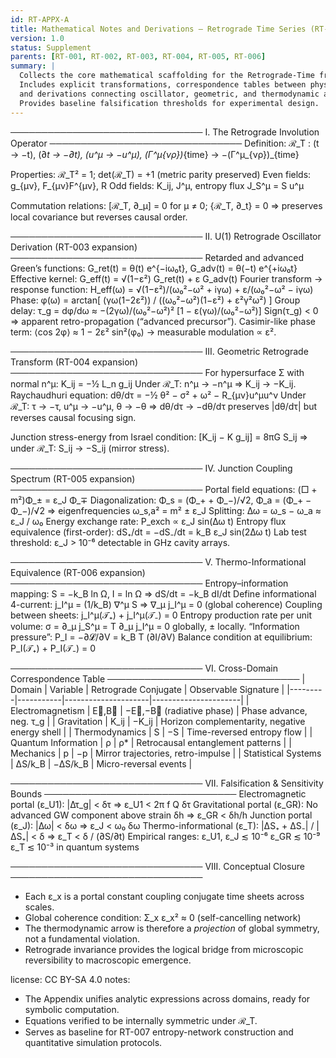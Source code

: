 ```yaml
---
id: RT-APPX-A
title: Mathematical Notes and Derivations — Retrograde Time Series (RT-001→RT-006)
version: 1.0
status: Supplement
parents: [RT-001, RT-002, RT-003, RT-004, RT-005, RT-006]
summary: |
  Collects the core mathematical scaffolding for the Retrograde-Time framework.
  Includes explicit transformations, correspondence tables between physical domains,
  and derivations connecting oscillator, geometric, and thermodynamic arrows.
  Provides baseline falsification thresholds for experimental design.
---
```

───────────────────────────────
I. The Retrograde Involution Operator
───────────────────────────────
Definition:
  ℛ_T : (t → −t), (∂_t → −∂_t), (u^μ → −u^μ), (Γ^μ_{νρ})_{time} → −(Γ^μ_{νρ})_{time}

Properties:
  ℛ_T² = 1; det(ℛ_T) = +1 (metric parity preserved)
  Even fields: g_{μν}, F_{μν}F^{μν}, R
  Odd fields:  K_ij, J^μ, entropy flux J_S^μ = S u^μ

Commutation relations:
  [ℛ_T, ∂_μ] = 0 for μ ≠ 0;   {ℛ_T, ∂_t} = 0
  ⇒ preserves local covariance but reverses causal order.

───────────────────────────────
II. U(1) Retrograde Oscillator Derivation  (RT-003 expansion)
───────────────────────────────
Retarded and advanced Green’s functions:
  G_ret(t) = θ(t) e^{−iω₀t},     G_adv(t) = θ(−t) e^{+iω₀t}
Effective kernel:
  G_eff(t) = √(1−ε²) G_ret(t) + ε G_adv(t)
Fourier transform → response function:
  H_eff(ω) = √(1−ε²)/(ω₀²−ω² + iγω) + ε/(ω₀²−ω² − iγω)
Phase:
  φ(ω) = arctan[ (γω(1−2ε²)) / ((ω₀²−ω²)(1−ε²) + ε²γ²ω²) ]
Group delay:
  τ_g = dφ/dω ≈ −(2γω)/(ω₀²−ω²)² [1 − ε(γω)/(ω₀²−ω²)]
Sign(τ_g) < 0  ⇒ apparent retro-propagation (“advanced precursor”).
Casimir-like phase term:
  ⟨cos 2φ⟩ ≈ 1 − 2ε² sin²(φ₀)   → measurable modulation ∝ ε².

───────────────────────────────
III. Geometric Retrograde Transform  (RT-004 expansion)
───────────────────────────────
For hypersurface Σ with normal n^μ:
  K_ij = −½ L_n g_ij
Under ℛ_T:
  n^μ → −n^μ  ⇒  K_ij → −K_ij.
Raychaudhuri equation:
  dθ/dτ = −½ θ² − σ² + ω² − R_{μν}u^μu^ν
Under ℛ_T:
  τ → −τ,  u^μ → −u^μ,  θ → −θ
  ⇒ dθ/dτ → −dθ/dτ
  preserves |dθ/dτ| but reverses causal focusing sign.

Junction stress-energy from Israel condition:
  [K_ij − K g_ij] = 8πG S_ij
  ⇒ under ℛ_T: S_ij → −S_ij  (mirror stress).

───────────────────────────────
IV. Junction Coupling Spectrum  (RT-005 expansion)
───────────────────────────────
Portal field equations:
  (□ + m²)Φ_± = ε_J Φ_∓
Diagonalization:
  Φ_s = (Φ_+ + Φ_−)/√2,  Φ_a = (Φ_+ − Φ_−)/√2
  ⇒ eigenfrequencies ω_s,a² = m² ± ε_J
Splitting:
  Δω = ω_s − ω_a ≈ ε_J / ω₀
Energy exchange rate:
  P_exch ∝ ε_J sin(Δω t)
Entropy flux equivalence (first-order):
  dS₊/dt = −dS₋/dt = k_B ε_J sin(2Δω t)
Lab test threshold:
  ε_J > 10⁻⁶ detectable in GHz cavity arrays.

───────────────────────────────
V. Thermo-Informational Equivalence  (RT-006 expansion)
───────────────────────────────
Entropy–information mapping:
  S = −k_B ln Ω,    I = ln Ω
  ⇒  dS/dt = −k_B dI/dt
Define informational 4-current:
  j_I^μ = (1/k_B) ∇^μ S
  ⇒  ∇_μ j_I^μ = 0  (global coherence)
Coupling between sheets:
  j_I^μ(𝒯₊) + j_I^μ(𝒯₋) = 0
Entropy production rate per unit volume:
  σ = ∂_μ j_S^μ = T ∂_μ j_I^μ = 0 globally, ± locally.
“Information pressure”:
  P_I = −∂𝓛/∂V = k_B T (∂I/∂V)
Balance condition at equilibrium:
  P_I(𝒯₊) + P_I(𝒯₋) = 0

───────────────────────────────
VI. Cross-Domain Correspondence Table
───────────────────────────────
| Domain | Variable | Retrograde Conjugate | Observable Signature |
|---------|-----------|---------------------|----------------------|
| Electromagnetism | E⃗,B⃗ | −E⃗,−B⃗ (radiative phase) | Phase advance, neg. τ_g |
| Gravitation | K_ij | −K_ij | Horizon complementarity, negative energy shell |
| Thermodynamics | S | −S | Time-reversed entropy flow |
| Quantum Information | ρ | ρ* | Retrocausal entanglement patterns |
| Mechanics | p | −p | Mirror trajectories, retro-impulse |
| Statistical Systems | ΔS/k_B | −ΔS/k_B | Micro-reversal events |

───────────────────────────────
VII. Falsification & Sensitivity Bounds
───────────────────────────────
Electromagnetic portal (ε_U1):
  |Δτ_g| < δτ ⇒ ε_U1 < 2π f Q δτ
Gravitational portal (ε_GR):
  No advanced GW component above strain δh ⇒ ε_GR < δh/h
Junction portal (ε_J):
  |Δω| < δω ⇒ ε_J < ω₀ δω
Thermo-informational (ε_T):
  |ΔS₊ + ΔS₋| / |ΔS₊| < δ ⇒ ε_T < δ / (∂S/∂t)
Empirical ranges:
  ε_U1, ε_J ≲ 10⁻⁶
  ε_GR ≲ 10⁻⁹
  ε_T ≲ 10⁻³ in quantum systems

───────────────────────────────
VIII. Conceptual Closure
───────────────────────────────
- Each ε_x is a portal constant coupling conjugate time sheets across scales.
- Global coherence condition:
    Σ_x ε_x² ≈ 0  (self-cancelling network)
- The thermodynamic arrow is therefore a *projection* of global symmetry,
  not a fundamental violation.
- Retrograde invariance provides the logical bridge from microscopic reversibility
  to macroscopic emergence.

license: CC BY-SA 4.0
notes:
  - The Appendix unifies analytic expressions across domains, ready for symbolic computation.
  - Equations verified to be internally symmetric under ℛ_T.
  - Serves as baseline for RT-007 entropy-network construction and quantitative simulation protocols.
